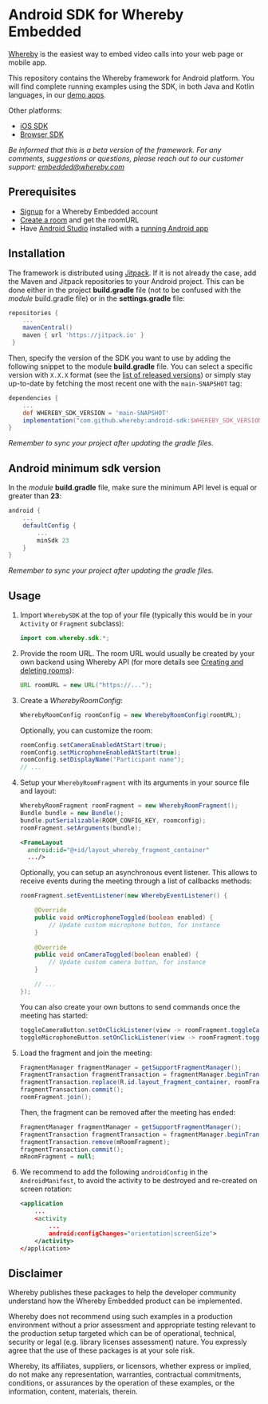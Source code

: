 # Android SDK for Whereby Embedded
[Whereby](https://whereby.com/) is the easiest way to embed video calls into your web page or mobile app.

This repository contains the Whereby framework for Android platform. You will find complete running examples using the SDK, in both Java and Kotlin languages, in our [demo apps](https://github.com/whereby/android-sdk-demo-app).

Other platforms: 
- [iOS SDK](https://github.com/whereby/ios-sdk)
- [Browser SDK](https://github.com/whereby/browser-sdk)

*Be informed that this is a beta version of the framework. For any comments, suggestions or questions, please reach out to our customer support: embedded@whereby.com* 

## Prerequisites
- [Signup](https://whereby.com/org/signup/embedded) for a Whereby Embedded account
- [Create a room](https://docs.whereby.com/creating-and-deleting-rooms) and get the roomURL
- Have [Android Studio](https://developer.android.com/studio/install) installed with a [running Android app](https://developer.android.com/studio/run)

## Installation 
The framework is distributed using [Jitpack](https://docs.jitpack.io/). If it is not already the case, add the Maven and Jitpack repositories to your Android project. This can be done either in the project  **build.gradle** file (not to be confused with the *module* build.gradle file) or in the **settings.gradle** file:
```gradle
repositories {
    ...
    mavenCentral()
    maven { url 'https://jitpack.io' }  
 }
```

Then, specify the version of the SDK you want to use by adding the following snippet to the module **build.gradle** file. You can select a specific version with `X.X.X` format (see the [list of released versions](https://github.com/whereby/android-sdk/releases)) or simply stay up-to-date by fetching the most recent one with the `main-SNAPSHOT` tag:
```gradle
dependencies {  
    ...
    def WHEREBY_SDK_VERSION = 'main-SNAPSHOT'
    implementation("com.github.whereby:android-sdk:$WHEREBY_SDK_VERSION@aar") { transitive = true }
}
```
*Remember to sync your project after updating the gradle files.*

## Android minimum sdk version
In the *module* **build.gradle** file, make sure the minimum API level is equal or greater than **23**: 
```gradle
android {  
    ...
    defaultConfig {  
        ...
        minSdk 23
    } 
}
```
*Remember to sync your project after updating the gradle files.*

## Usage
1. Import `WherebySDK` at the top of your file (typically this would be in your `Activity` or `Fragment` subclass):
    ```java
    import com.whereby.sdk.*;
    ```

2. Provide the room URL. The room URL would usually be created by your own backend using Whereby API (for more details see [Creating and deleting rooms](https://docs.whereby.com/creating-and-deleting-rooms)):
    ```java
    URL roomURL = new URL("https://...");
    ```

3. Create a *WherebyRoomConfig*:
    ```java
    WherebyRoomConfig roomConfig = new WherebyRoomConfig(roomURL);
    ```

    Optionally, you can customize the room:
    ```java
    roomConfig.setCameraEnabledAtStart(true);  
    roomConfig.setMicrophoneEnabledAtStart(true); 
    roomConfig.setDisplayName("Participant name");  
    // ...
    ```
4. Setup your `WherebyRoomFragment` with its arguments in your source file and layout:
    ```java
    WherebyRoomFragment roomFragment = new WherebyRoomFragment();
    Bundle bundle = new Bundle();  
    bundle.putSerializable(ROOM_CONFIG_KEY, roomconfig);  
    roomFragment.setArguments(bundle);  
    ```
    ```xml
    <FrameLayout  
      android:id="@+id/layout_whereby_fragment_container"  
      .../>
     ```
     
    Optionally, you can setup an asynchronous event listener. This allows to receive events during the meeting through a list of callbacks methods:
    ```java
    roomFragment.setEventListener(new WherebyEventListener() {  
    
        @Override  
        public void onMicrophoneToggled(boolean enabled) {  
            // Update custom microphone button, for instance
        }  
      
        @Override  
        public void onCameraToggled(boolean enabled) {  
            // Update custom camera button, for instance
        }  
    
        // ...
    });  
    ```

    You can also create your own buttons to send commands once the meeting has started:
    ```java
    toggleCameraButton.setOnClickListener(view -> roomFragment.toggleCameraEnabled());  
    toggleMicrophoneButton.setOnClickListener(view -> roomFragment.toggleMicrophoneEnabled());
    ```

5. Load the fragment and join the meeting:
    ```java
    FragmentManager fragmentManager = getSupportFragmentManager();  
    FragmentTransaction fragmentTransaction = fragmentManager.beginTransaction();  
    fragmentTransaction.replace(R.id.layout_fragment_container, roomFragment);  
    fragmentTransaction.commit();  
    roomFragment.join();
    ```

    Then, the fragment can be removed after the meeting has ended:
    ```java
    FragmentManager fragmentManager = getSupportFragmentManager();  
    FragmentTransaction fragmentTransaction = fragmentManager.beginTransaction();  
    fragmentTransaction.remove(mRoomFragment);  
    fragmentTransaction.commit();  
    mRoomFragment = null;
    ```

6. We recommend to add the following `androidConfig` in the `AndroidManifest`, to avoid the activity to be destroyed and re-created on screen rotation:
    ```xml
    <application
        ...
        <activity
            ...
            android:configChanges="orientation|screenSize">
        </activity>
    </application>
    ```
    
## Disclaimer
Whereby publishes these packages to help the developer community understand how the Whereby Embedded product can be implemented.

Whereby does not recommend using such examples in a production environment without a prior assessment and appropriate testing relevant to the production setup targeted which can be of operational, technical, security or legal (e.g. library licenses assessment) nature. You expressly agree that the use of these packages is at your sole risk.

Whereby, its affiliates, suppliers, or licensors, whether express or implied, do not make any representation, warranties, contractual commitments, conditions, or assurances by the operation of these examples, or the information, content, materials, therein.
